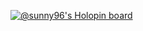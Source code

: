 [![@sunny96's Holopin board](https://holopin.io/api/user/board?user=sunny96)](https://holopin.io/@sunny96)
